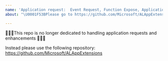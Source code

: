 ```yaml
---
name: 'Application request:  Event Request, Function Expose, Application Enhancement'
about: "\U0001F53BPlease go to https://github.com/Microsoft/ALAppExtensions\U0001F53B"

---
```


🔻🔻🔻This repo is no longer dedicated to handling application requests and enhancements 🔻🔻🔻

Instead please use the following repository: https://github.com/Microsoft/ALAppExtensions
